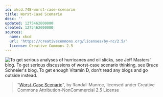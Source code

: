 ```yaml
---
id: xkcd.748-worst-case-scenario
title: Worst-Case Scenario
desc: ''
updated: 1275462000000
created: 1275462000000
sources:
  name: xkcd
  url: 'https://creativecommons.org/licenses/by-nc/2.5/'
  license: Creative Commons 2.5
---
```

![To get serious analyses of hurricanes and oil slicks, see Jeff Masters' blog. To get serious discussions of worst-case scenario thinking, see Bruce Schneier's blog. To get enough Vitamin D, don't read any blogs and go outside instead.](https://imgs.xkcd.com/comics/worst_case_scenario.png)
> "[Worst-Case Scenario](https://xkcd.com/748/)", by Randall Munroe, licensed under Creative Commons Attribution-NonCommercial 2.5 License
